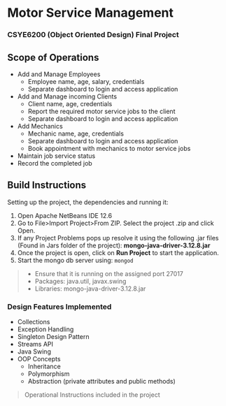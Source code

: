 # Motor Service Management 

### CSYE6200 (Object Oriented Design) Final Project 

## Scope of Operations
* Add and Manage Employees 
    * Employee name, age, salary, credentials
    * Separate dashboard to login and access application 
* Add and Manage incoming Clients
    * Client name, age, credentials
    * Report the required motor service jobs to the client
    * Separate dashboard to login and access application 
* Add Mechanics
    * Mechanic name, age, credentials
    * Separate dashboard to login and access application 
    * Book appointment with mechanics to motor service jobs
* Maintain job service status 
* Record the completed job

## Build Instructions
Setting up the project, the dependencies and running it:

1. Open Apache NetBeans IDE 12.6
2. Go to File>Import Project>From ZIP. Select the project .zip and click Open. 
3. If any Project Problems pops up resolve it using the following .jar files (Found in Jars 
folder of the project): **mongo-java-driver-3.12.8.jar**
4. Once the project is open, click on **Run Project** to start the application.
5. Start the mongo db server using: `mongod`
> * Ensure that it is running on the assigned port 27017
> * Packages: java.util, javax.swing
> * Libraries: mongo-java-driver-3.12.8.jar

### Design Features Implemented
*  Collections 
*  Exception Handling
*  Singleton Design Pattern
*  Streams API
*  Java Swing
*  OOP Concepts
    *  Inheritance
    *  Polymorphism 
    *  Abstraction (private attributes and public methods)

> Operational Instructions included in the project


